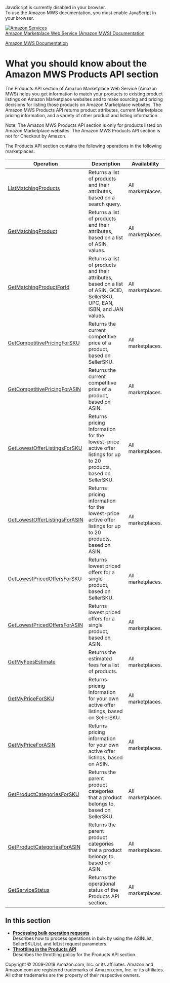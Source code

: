<div id="MWSDX_noscript">

JavaScript is currently disabled in your browser.  
To use the Amazon MWS documentation, you must enable JavaScript in your
browser.

</div>

<div id="MWSDX_divtop">

[![Amazon
Services](https://images-na.ssl-images-amazon.com/images/G/08/mwsportal/fr_FR/amazonservices.gif
"Amazon Services")](http://services.amazon.fr)  
<span id="MWSDX_titlebar">[Amazon Marketplace Web Service (Amazon MWS)
Documentation](https://developer.amazonservices.fr/gp/mws/docs.html)</span>

</div>

<div id="MWSDX_divbottom">

<div id="MWSDX_divleft">

<div id="MWSDX_toc">

</div>

</div>

<div id="MWSDX_divright">

<div id="MWSDX_content">

<span id="MWSDX_breadcrumbs">[Amazon MWS
Documentation](https://developer.amazonservices.fr/gp/mws/docs.html)</span>

<div id="Products_Overview" class="nested0">

# What you should know about the Amazon MWS Products API section

<div class="body">

The <span class="ph">Products API section</span> of
<span class="ph">Amazon Marketplace Web Service (Amazon MWS)</span>
helps you get information to match your products to existing product
listings on Amazon Marketplace websites and to make sourcing and pricing
decisions for listing those products on Amazon Marketplace websites. The
<span class="ph">Amazon MWS</span> Products API returns product
attributes, current Marketplace pricing information, and a variety of
other product and listing information.

<div class="note note">

<span class="notetitle">Note:</span> The <span class="ph">Amazon
MWS</span> <span class="ph">Products API section</span> is only for
products listed on Amazon Marketplace websites. The
<span class="ph">Amazon MWS</span> <span class="ph">Products API
section</span> is not for <span class="ph">Checkout by Amazon</span>.

</div>

<div class="p">

The <span class="ph">Products API section</span> contains the following
operations in the following
marketplaces:

<div class="tablenoborder">

| Operation                                                                                                                                                                                      | Description                                                                                                                                                                     | Availability                              |
| ---------------------------------------------------------------------------------------------------------------------------------------------------------------------------------------------- | ------------------------------------------------------------------------------------------------------------------------------------------------------------------------------- | ----------------------------------------- |
| [ListMatchingProducts](Products_ListMatchingProducts.md "Returns a list of products and their attributes, based on a search query.")                                                         | <span class="ph">Returns a list of products and their attributes, based on a search query.</span>                                                                               | <span class="ph">All marketplaces.</span> |
| [GetMatchingProduct](Products_GetMatchingProduct.md "Returns a list of products and their attributes, based on a list of ASIN values.")                                                      | <span class="ph">Returns a list of products and their attributes, based on a list of <span class="keyword parmname">ASIN</span> values.</span>                                  | <span class="ph">All marketplaces.</span> |
| [GetMatchingProductForId](Products_GetMatchingProductForId.md "Returns a list of products and their attributes, based on a list of ASIN, GCID, SellerSKU, UPC, EAN, ISBN, and JAN values.")  | <span class="ph">Returns a list of products and their attributes, based on a list of ASIN, GCID, SellerSKU, UPC, EAN, ISBN, and JAN values.</span>                              | <span class="ph">All marketplaces.</span> |
| [GetCompetitivePricingForSKU](Products_GetCompetitivePricingForSKU.md "Returns the current competitive price of a product, based on SellerSKU.")                                             | <span class="ph">Returns the current competitive price of a product, based on <span class="keyword parmname">SellerSKU</span>.</span>                                           | <span class="ph">All marketplaces.</span> |
| [GetCompetitivePricingForASIN](Products_GetCompetitivePricingForASIN.md "Returns the current competitive price of a product, based on ASIN.")                                                | <span class="ph">Returns the current competitive price of a product, based on <span class="keyword parmname">ASIN</span>.</span>                                                | <span class="ph">All marketplaces.</span> |
| [GetLowestOfferListingsForSKU](Products_GetLowestOfferListingsForSKU.md "Returns pricing information for the lowest-price active offer listings for up to 20 products, based on SellerSKU.") | <span class="ph">Returns pricing information for the lowest-price active offer listings for up to 20 products, based on <span class="keyword parmname">SellerSKU</span>.</span> | <span class="ph">All marketplaces.</span> |
| [GetLowestOfferListingsForASIN](Products_GetLowestOfferListingsForASIN.md "Returns pricing information for the lowest-price active offer listings for up to 20 products, based on ASIN.")    | <span class="ph">Returns pricing information for the lowest-price active offer listings for up to 20 products, based on <span class="keyword parmname">ASIN</span>.</span>      | <span class="ph">All marketplaces.</span> |
| [GetLowestPricedOffersForSKU](Products_GetLowestPricedOffersForSKU.md "Returns lowest priced offers for a single product, based on SellerSKU.")                                              | <span class="ph">Returns lowest priced offers for a single product, based on <span class="keyword parmname">SellerSKU</span>.</span>                                            | <span class="ph">All marketplaces.</span> |
| [GetLowestPricedOffersForASIN](Products_GetLowestPricedOffersForASIN.md "Returns lowest priced offers for a single product, based on ASIN.")                                                 | <span class="ph">Returns lowest priced offers for a single product, based on <span class="keyword parmname">ASIN</span>.</span>                                                 | <span class="ph">All marketplaces.</span> |
| [GetMyFeesEstimate](Products_GetMyFeesEstimate.md "Returns the estimated fees for a list of products.")                                                                                      | <span class="ph">Returns the estimated fees for a list of products.</span>                                                                                                      | <span class="ph">All marketplaces.</span> |
| [GetMyPriceForSKU](Products_GetMyPriceForSKU.md "Returns pricing information for your own active offer listings, based on SellerSKU.")                                                       | <span class="ph">Returns pricing information for your own active offer listings, based on <span class="keyword parmname">SellerSKU</span>.</span>                               | <span class="ph">All marketplaces.</span> |
| [GetMyPriceForASIN](Products_GetMyPriceForASIN.md "Returns pricing information for your own active offer listings, based on ASIN.")                                                          | <span class="ph">Returns pricing information for your own active offer listings, based on <span class="keyword parmname">ASIN</span>.</span>                                    | <span class="ph">All marketplaces.</span> |
| [GetProductCategoriesForSKU](Products_GetProductCategoriesForSKU.md "Returns the parent product categories that a product belongs to, based on SellerSKU.")                                  | <span class="ph">Returns the parent product categories that a product belongs to, based on <span class="keyword parmname">SellerSKU</span>.</span>                              | <span class="ph">All marketplaces.</span> |
| [GetProductCategoriesForASIN](Products_GetProductCategoriesForASIN.md "Returns the parent product categories that a product belongs to, based on ASIN.")                                     | <span class="ph">Returns the parent product categories that a product belongs to, based on <span class="keyword parmname">ASIN</span>.</span>                                   | <span class="ph">All marketplaces.</span> |
| [GetServiceStatus](Products_GetServiceStatus.md "Returns the operational status of the Products API section.")                                                                               | <span class="ph">Returns the operational status of the <span class="ph">Products API section</span>.</span>                                                                     | <span class="ph">All marketplaces.</span> |

</div>

</div>

</div>

<div class="related-links">

## In this section

  - **[Processing bulk operation
    requests](../products/Products_ProcessingBulkOperationRequests.md)**  
    Describes how to process operations in bulk by using the
    <span class="keyword parmname">ASINList</span>,
    <span class="keyword parmname">SellerSKUList</span>, and
    <span class="keyword parmname">IdList</span> request parameters.
  - **[Throttling in the Products
    API](../products/Products_Throttling.md)**  
    Describes the throttling policy for the <span class="ph">Products
    API section</span>.

</div>

</div>

<div id="MWSDX_footer">

Copyright © 2009-2019 Amazon.com, Inc. or its affiliates. Amazon and
Amazon.com are registered trademarks of Amazon.com, Inc. or its
affiliates. All other trademarks are the property of their respective
owners.

</div>

</div>

</div>

<div style="clear: both;">

</div>

</div>
